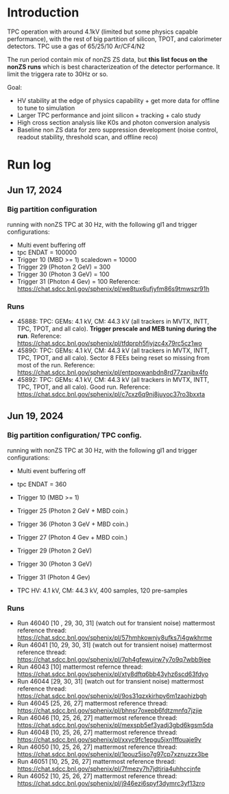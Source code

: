 # Introduction

TPC operation with around 4.1kV (limited but some physics capable performance), with the rest of big partition of silicon, TPOT, and calorimeter detectors. TPC use a gas of 65/25/10 Ar/CF4/N2

The run period contain mix of nonZS ZS data, but **this list focus on the nonZS runs** which is best characterizeation of the detector performance. It limit the triggera rate to 30Hz or so. 

Goal:
- HV stability at the edge of physics capability + get more data for offline to tune to simulation
- Larger TPC performance and joint silicon + tracking + calo study
- High cross section analysis like K0s and photon conversion analysis
- Baseline non ZS data for zero suppression development (noise control, readout stability, threshold scan, and offline reco)

# Run log

## Jun 17, 2024

### Big partition configuration

running with nonZS TPC at 30 Hz, with the following gl1 and trigger configurations:
* Multi event buffering off
* tpc ENDAT = 100000
* Trigger 10 (MBD >= 1) scaledown = 10000
* Trigger 29 (Photon 2 GeV) = 300
* Trigger 30 (Photon 3 GeV) = 100
* Trigger 31 (Photon 4 Gev) = 100
Reference: https://chat.sdcc.bnl.gov/sphenix/pl/we8tux6ufjyfm86s9tmwszr91h

### Runs

* 45888: TPC: GEMs: 4.1 kV, CM: 44.3 kV (all trackers in MVTX, INTT, TPC, TPOT, and all calo). **Trigger prescale and MEB tuning during the run**. Reference: https://chat.sdcc.bnl.gov/sphenix/pl/tfdprph5fiyjzc4x79rc5cz1wo
* 45890: TPC: GEMs: 4.1 kV, CM: 44.3 kV (all trackers in MVTX, INTT, TPC, TPOT, and all calo). Sector 8 FEEs being reset so missing from most of the run. Reference: https://chat.sdcc.bnl.gov/sphenix/pl/entpoxwanbdn8rd77zanjbx4fo 
* 45892: TPC: GEMs: 4.1 kV, CM: 44.3 kV (all trackers in MVTX, INTT, TPC, TPOT, and all calo). Good run. Reference: https://chat.sdcc.bnl.gov/sphenix/pl/c7cxz6q9nj8juyoc37ro3bxxta


## Jun 19, 2024

### Big partition configuration/ TPC config.

running with nonZS TPC at 30 Hz, with the following gl1 and trigger configurations:
* Multi event buffering off
* tpc ENDAT = 360
* Trigger 10 (MBD >= 1)
* Trigger 25 (Photon 2 GeV + MBD coin.) 
* Trigger 36 (Photon 3 GeV + MBD coin.)  
* Trigger 27 (Photon 4 Gev + MBD coin.) 
* Trigger 29 (Photon 2 GeV) 
* Trigger 30 (Photon 3 GeV) 
* Trigger 31 (Photon 4 Gev)

* TPC HV: 4.1 kV, CM: 44.3 kV, 400 samples, 120 pre-samples

### Runs

* Run 46040 [10 , 29, 30, 31] (watch out for transient noise) mattermost reference thread: https://chat.sdcc.bnl.gov/sphenix/pl/57hmhkownjy8ufks7i4gwkhrme
* Run 46041 [10, 29, 30, 31] (watch out for transient noise) mattermost reference thread: https://chat.sdcc.bnl.gov/sphenix/pl/7ph4gfewujrw7y7o9q7wbb9jee
* Run 46043 [10] mattermost refernce thread: https://chat.sdcc.bnl.gov/sphenix/pl/xty8dftq6bb43yhz6scd63fdyo
* Run 46044 [29, 30, 31] (watch out for transient noise) mattermost reference thread: https://chat.sdcc.bnl.gov/sphenix/pl/9os31qzxkirhpy6m1zaohizbgh
* Run 46045 [25, 26, 27] mattermost reference thread: https://chat.sdcc.bnl.gov/sphenix/pl/bhnsr7oxepb6fdtzmnfq7jzjie
* Run 46046 [10, 25, 26, 27] mattermost reference thread: https://chat.sdcc.bnl.gov/sphenix/pl/mexspb5ef3yadj3gbd6kgsm5da
* Run 46048 [10, 25, 26, 27] mattermost reference thread: https://chat.sdcc.bnl.gov/sphenix/pl/xxyc9fc1epgu5jxn1ffouaje9y
* Run 46050 [10, 25, 26, 27] mattermost reference thread: https://chat.sdcc.bnl.gov/sphenix/pl/1pouz5iso7g97cp7xznuzzx3be
* Run 46051 [10, 25, 26, 27] mattermost reference thread: https://chat.sdcc.bnl.gov/sphenix/pl/7fmezy7h7jdtjria4uhhccjnfe
* Run 46052 [10, 25, 26, 27] mattermost reference thread: https://chat.sdcc.bnl.gov/sphenix/pl/j946ezi6spyf3dymrc3yf13zro

